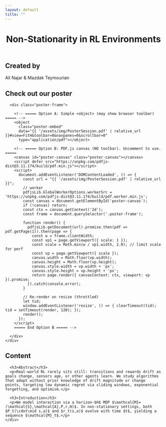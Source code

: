 ```yaml
---
layout: default
title: ""
---
```


<link rel="stylesheet" href="{{ '/assets/css/style.css' | relative_url }}">
<script src="{{ '/assets/js/reveal.js' | relative_url }}" defer></script>
<script src="{{ '/assets/js/nn-bg.js' | relative_url }}" defer></script>
<script>
  // MathJax inline config
  window.MathJax = { tex: { inlineMath: [["$","$"],["\\(","\\)"]] } };
  // Always start at top/bottom (toggle data-start on <main>)
  history.scrollRestoration = 'manual';
  document.addEventListener('DOMContentLoaded', () => {
    const start = (document.querySelector('main.snap')?.dataset.start || 'top').toLowerCase();
    requestAnimationFrame(() => {
      window.scrollTo({ top: start === 'bottom' ? document.documentElement.scrollHeight : 0, left: 0, behavior: 'auto' });
    });
  });
</script>
<script src="https://cdn.jsdelivr.net/npm/mathjax@3/es5/tex-mml-chtml.js" defer></script>

<main class="snap" data-start="top">

  <!-- Screen 1: Title (taller hero, neural bg) -->
  <header class="hero reveal snap-section" data-loop>
    <canvas id="nn-hero" class="hero-canvas" aria-hidden="true"></canvas>
    <div class="hero-content">
      <h1 class="title-xl">Non-Stationarity in RL Environments</h1>
    </div>
  </header>

  <!-- Screen 2: Creators -->
  <section id="creators" class="reveal snap-section" data-loop>
    <div class="container">
      <h2 class="section-title">Created by</h2>
      <div class="creators">
        <div class="avatar" style="background-image:url('{{ '/assets/img/ali.jpg' | relative_url }}')" title="Ali Najar"></div>
        <div class="avatar" style="background-image:url('{{ '/assets/img/mazdak.jpg' | relative_url }}')" title="Mazdak Teymourian"></div>
      </div>
      <p class="creator-names">Ali Najar &amp; Mazdak Teymourian</p>
    </div>
  </section>

  <!-- Screen 3: Poster -->
  <section id="poster" class="snap-section">
    <div class="container">
      <h2 class="section-title reveal">Check out our poster</h2>

      <div class="poster-frame">

        <!-- ===== Option A: Simple <object> (may show browser toolbar) ===== -->
        <object
          class="poster-embed"
          data="{{ '/assets/img/PosterSession.pdf' | relative_url }}#view=FitH&toolbar=0&navpanes=0&scrollbar=0"
          type="application/pdf"></object>

        <!-- ===== Option B: PDF.js canvas (NO toolbar). Uncomment to use. =====
        <canvas id="poster-canvas" class="poster-canvas"></canvas>
        <script defer src="https://unpkg.com/pdfjs-dist@3.11.174/build/pdf.min.js"></script>
        <script>
          document.addEventListener('DOMContentLoaded', () => {
            const url = "{{ '/assets/img/PosterSession.pdf' | relative_url }}";
            // worker
            pdfjsLib.GlobalWorkerOptions.workerSrc = 'https://unpkg.com/pdfjs-dist@3.11.174/build/pdf.worker.min.js';
            const canvas = document.getElementById('poster-canvas');
            if (!canvas) return;
            const ctx = canvas.getContext('2d');
            const frame = document.querySelector('.poster-frame');

            function render() {
              pdfjsLib.getDocument(url).promise.then(pdf => pdf.getPage(1)).then(page => {
                const w = frame.clientWidth;
                const vp1 = page.getViewport({ scale: 1 });
                const scale = Math.min(w / vp1.width, 2.0); // limit scale for perf
                const vp = page.getViewport({ scale });
                canvas.width = Math.floor(vp.width);
                canvas.height = Math.floor(vp.height);
                canvas.style.width = vp.width + 'px';
                canvas.style.height = vp.height + 'px';
                return page.render({ canvasContext: ctx, viewport: vp }).promise;
              }).catch(console.error);
            }

            // Re-render on resize (throttled)
            let tid;
            window.addEventListener('resize', () => { clearTimeout(tid); tid = setTimeout(render, 120); });
            render();
          });
        </script>
        ===== End Option B ===== -->

      </div>
    </div>
  </section>

  <!-- Screen 4: Content -->
  <section id="content" class="snap-section">
    <div class="container prose">
      <h2 class="section-title reveal">Content</h2>

      <h3>Abstract</h3>
      <p>Real-world RL rarely sits still: transitions and rewards drift as goals change, sensors age, or other agents learn. We study algorithms that adapt without prior knowledge of drift magnitude or change points, targeting low dynamic regret via sliding windows, exponential forgetting, and optimism.</p>

      <h3>Introduction</h3>
      <p>We model interaction via a horizon-$H$ MDP $\mathcal{M}=(\mathcal{S},\mathcal{A},P,r,H)$. In non-stationary settings, both $P_t(\cdot\mid s,a)$ and $r_t(s,a)$ evolve with time $t$, yielding a sequence $\mathcal{M}_t$.</p>
    </div>
  </section>

</main>
